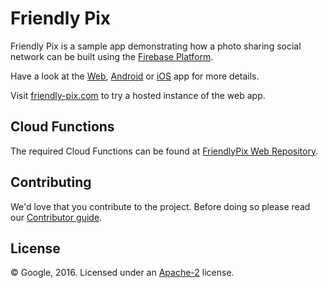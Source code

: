 # Friendly Pix

Friendly Pix is a sample app demonstrating how a photo sharing social network can be built using the [Firebase Platform](http://firebase.google.com).

Have a look at the [Web](web), [Android](android) or [iOS](ios) app for more details.

Visit [friendly-pix.com](https://friendly-pix.com) to try a hosted instance of the web app.


## Cloud Functions

The required Cloud Functions can be found at [FriendlyPix Web Repository](https://github.com/firebase/friendlypix-web/tree/master/functions).


## Contributing

We'd love that you contribute to the project. Before doing so please read our [Contributor guide](CONTRIBUTING.md).


## License

© Google, 2016. Licensed under an [Apache-2](LICENSE) license.
